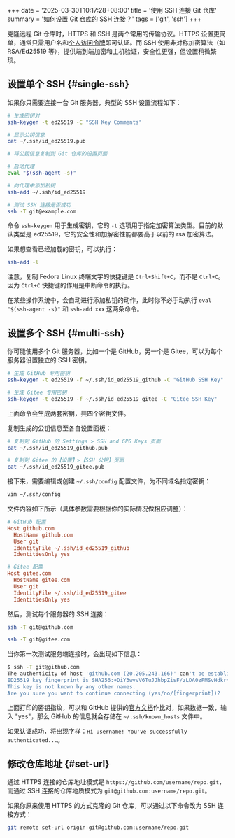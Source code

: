 +++
date = '2025-03-30T10:17:28+08:00'
title = '使用 SSH 连接 Git 仓库'
summary = '如何设置 Git 仓库的 SSH 连接？'
tags = ['git', 'ssh']
+++

克隆远程 Git 仓库时，HTTPS 和 SSH 是两个常用的传输协议。HTTPS 设置更简单，通常只需用户名和[个人访问令牌][personal-access-token]即可认证。而 SSH 使用非对称加密算法（如 RSA/Ed25519 等），提供端到端加密和主机验证，安全性更强，但设置稍微繁琐。

## 设置单个 SSH {#single-ssh}

如果你只需要连接一台 Git 服务器，典型的 SSH 设置流程如下：

```sh
# 生成密钥对
ssh-keygen -t ed25519 -C "SSH Key Comments"

# 显示公钥信息
cat ~/.ssh/id_ed25519.pub

# 将公钥信息复制到 Git 仓库的设置页面

# 启动代理
eval "$(ssh-agent -s)"

# 向代理中添加私钥
ssh-add ~/.ssh/id_ed25519

# 测试 SSH 连接是否成功
ssh -T git@example.com
```

命令 `ssh-keygen` 用于生成密钥，它的 `-t` 选项用于指定加密算法类型。目前的默认类型是 ed25519，它的安全性和加解密性能都要高于以前的 rsa 加密算法。

如果想查看已经加载的密钥，可以执行：

```sh
ssh-add -l
```

注意，复制 Fedora Linux 终端文字的快捷键是 `Ctrl+Shift+C`，而不是 `Ctrl+C`。因为 `Ctrl+C` 快捷键的作用是中断命令的执行。

在某些操作系统中，会自动进行添加私钥的动作，此时你不必手动执行 `eval "$(ssh-agent -s)"` 和 `ssh-add xxx` 这两条命令。

## 设置多个 SSH {#multi-ssh}

你可能使用多个 Git 服务器，比如一个是 GitHub，另一个是 Gitee，可以为每个服务器设置独立的 SSH 密钥。

```sh
# 生成 GitHub 专用密钥
ssh-keygen -t ed25519 -f ~/.ssh/id_ed25519_github -C "GitHub SSH Key"

# 生成 Gitee 专用密钥
ssh-keygen -t ed25519 -f ~/.ssh/id_ed25519_gitee -C "Gitee SSH Key"
```

上面命令会生成两套密钥，共四个密钥文件。

复制生成的公钥信息至各自设置面板：

```sh
# 复制到 GitHub 的 Settings > SSH and GPG Keys 页面
cat ~/.ssh/id_ed25519_github.pub

# 复制到 Gitee 的【设置】>【SSH 公钥】页面
cat ~/.ssh/id_ed25519_gitee.pub
```

接下来，需要编辑或创建 `~/.ssh/config` 配置文件，为不同域名指定密钥：

```sh
vim ~/.ssh/config
```

文件内容如下所示（具体参数需要根据你的实际情况做相应调整）：

```ini
# GitHub 配置
Host github.com
  HostName github.com
  User git
  IdentityFile ~/.ssh/id_ed25519_github
  IdentitiesOnly yes

# Gitee 配置
Host gitee.com
  HostName gitee.com
  User git
  IdentityFile ~/.ssh/id_ed25519_gitee
  IdentitiesOnly yes
```

然后，测试每个服务器的 SSH 连接：

```sh
ssh -T git@github.com

ssh -T git@gitee.com
```

当你第一次测试服务端连接时，会出现如下信息：

```sh
$ ssh -T git@github.com
The authenticity of host 'github.com (20.205.243.166)' can't be established.
ED25519 key fingerprint is SHA256:+DiY3wvvV6TuJJhbpZisF/zLDA0zPMSvHdkr4UvCOqU.
This key is not known by any other names.
Are you sure you want to continue connecting (yes/no/[fingerprint])?
```

上面打印的密钥指纹，可以和 GitHub 提供的[官方文档][fingerprint]作比对，如果数据一致，输入 "yes"，那么 GitHub 的信息就会存储在 `~/.ssh/known_hosts` 文件中。

如果认证成功，将出现字样：`Hi username! You've successfully authenticated...`。

## 修改仓库地址 {#set-url}

通过 HTTPS 连接的仓库地址模式是 `https://github.com/username/repo.git`，而通过 SSH 连接的仓库地质模式为 `git@github.com:username/repo.git`。

如果你原来使用 HTTPS 的方式克隆的 Git 仓库，可以通过以下命令改为 SSH 连接方式：

```sh
git remote set-url origin git@github.com:username/repo.git
```

[personal-access-token]: https://docs.github.com/en/authentication/keeping-your-account-and-data-secure/managing-your-personal-access-tokens#about-personal-access-tokens
[fingerprint]: https://docs.github.com/en/authentication/keeping-your-account-and-data-secure/githubs-ssh-key-fingerprints
